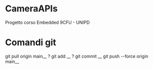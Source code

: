 # CameraAPIs
Progetto corso Embedded 9CFU - UNIPD


# Comandi git

git pull origin main__
  ? git add <file>__
  ? git commit <commento>__
git push --force origin main__
  
